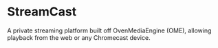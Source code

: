 # StreamCast
A private streaming platform built off OvenMediaEngine (OME), allowing playback from the web or any Chromecast device.

